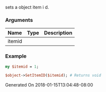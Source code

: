 sets a object item i d.
### Arguments
**Name**|**Type**|**Description**
:---|:---|:---
itemid||

### Example

```perl
my $itemid = 1;

$object->SetItemID($itemid); # Returns void
```


Generated On 2018-01-15T13:04:48-08:00